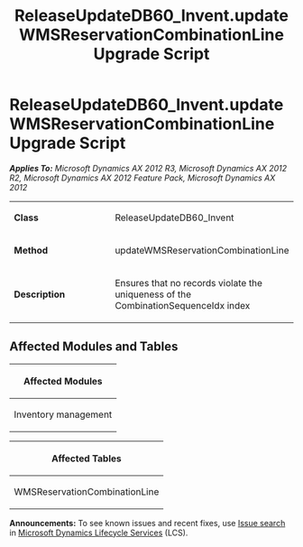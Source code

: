 ﻿---
title: ReleaseUpdateDB60_Invent.updateWMSReservationCombinationLine Upgrade Script
TOCTitle: ReleaseUpdateDB60_Invent.updateWMSReservationCombinationLine Upgrade Script
ms:assetid: 8c2fa2cb-858c-e061-c153-f90db772ac33
ms:mtpsurl: https://msdn.microsoft.com/en-us/library/JJ736451(v=AX.60)
ms:contentKeyID: 49709639
ms.date: 05/18/2015
mtps_version: v=AX.60
---

# ReleaseUpdateDB60\_Invent.updateWMSReservationCombinationLine Upgrade Script 


_**Applies To:** Microsoft Dynamics AX 2012 R3, Microsoft Dynamics AX 2012 R2, Microsoft Dynamics AX 2012 Feature Pack, Microsoft Dynamics AX 2012_

<table>
<colgroup>
<col style="width: 50%" />
<col style="width: 50%" />
</colgroup>
<tbody>
<tr class="odd">
<td><p><strong>Class</strong></p></td>
<td><p>ReleaseUpdateDB60_Invent</p></td>
</tr>
<tr class="even">
<td><p><strong>Method</strong></p></td>
<td><p>updateWMSReservationCombinationLine</p></td>
</tr>
<tr class="odd">
<td><p><strong>Description</strong></p></td>
<td><p>Ensures that no records violate the uniqueness of the CombinationSequenceIdx index</p></td>
</tr>
</tbody>
</table>


## Affected Modules and Tables

<table>
<colgroup>
<col style="width: 100%" />
</colgroup>
<thead>
<tr class="header">
<th><p>Affected Modules</p></th>
</tr>
</thead>
<tbody>
<tr class="odd">
<td><p>Inventory management</p></td>
</tr>
</tbody>
</table>


<table>
<colgroup>
<col style="width: 100%" />
</colgroup>
<thead>
<tr class="header">
<th><p>Affected Tables</p></th>
</tr>
</thead>
<tbody>
<tr class="odd">
<td><p>WMSReservationCombinationLine</p></td>
</tr>
</tbody>
</table>

  
**Announcements:** To see known issues and recent fixes, use [Issue search](http://go.microsoft.com/fwlink/?linkid=389258) in [Microsoft Dynamics Lifecycle Services](http://go.microsoft.com/fwlink/?linkid=306505) (LCS).

